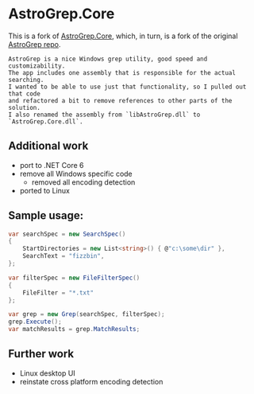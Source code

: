 # AstroGrep.Core

This is a fork of [AstroGrep.Core](https://github.com/asherber/AstroGrep.Core), which, in turn, is a fork of
the original [AstroGrep repo](https://github.com/joshball/astrogrep). 

```text
AstroGrep is a nice Windows grep utility, good speed and customizability.
The app includes one assembly that is responsible for the actual searching.
I wanted to be able to use just that functionality, so I pulled out that code
and refactored a bit to remove references to other parts of the solution.
I also renamed the assembly from `libAstroGrep.dll` to `AstroGrep.Core.dll`.
```

## Additional work
* port to .NET Core 6
* remove all Windows specific code
  * removed all encoding detection 
* ported to Linux

## Sample usage:

```csharp
var searchSpec = new SearchSpec()
{
    StartDirectories = new List<string>() { @"c:\some\dir" },    
    SearchText = "fizzbin",
};

var filterSpec = new FileFilterSpec()
{
    FileFilter = "*.txt"
};

var grep = new Grep(searchSpec, filterSpec);
grep.Execute();
var matchResults = grep.MatchResults;
```

## Further work
* Linux desktop UI
* reinstate cross platform encoding detection
